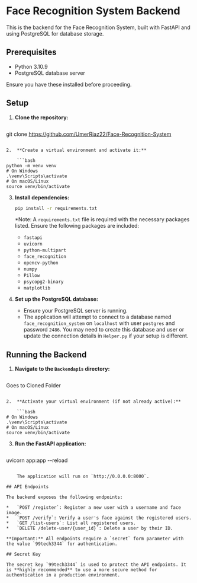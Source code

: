 # Face Recognition System Backend

This is the backend for the Face Recognition System, built with FastAPI and using PostgreSQL for database storage.

## Prerequisites

*   Python 3.10.9
*   PostgreSQL database server

Ensure you have these installed before proceeding.

## Setup

1.  **Clone the repository:**

    ```bash
git clone https://github.com/UmerRiaz22/Face-Recognition-System

```

2.  **Create a virtual environment and activate it:**

    ```bash
python -m venv venv
# On Windows
.\venv\Scripts\activate
# On macOS/Linux
source venv/bin/activate
```

3.  **Install dependencies:**

    ```bash
    pip install -r requirements.txt
    ```

    *Note: A `requirements.txt` file is required with the necessary packages listed. Ensure the following packages are included:
    *   `fastapi`
    *   `uvicorn`
    *   `python-multipart`
    *   `face_recognition`
    *   `opencv-python`
    *   `numpy`
    *   `Pillow`
    *   `psycopg2-binary`
    *   `matplotlib`

4.  **Set up the PostgreSQL database:**

    *   Ensure your PostgreSQL server is running.
    *   The application will attempt to connect to a database named `face_recognition_system` on `localhost` with user `postgres` and password `2486`. You may need to create this database and user or update the connection details in `Helper.py` if your setup is different.

## Running the Backend

1.  **Navigate to the `Backendapis` directory:**

    ```bash
Goes to Cloned Folder
```

2.  **Activate your virtual environment (if not already active):**

    ```bash
# On Windows
.\venv\Scripts\activate
# On macOS/Linux
source venv/bin/activate
```

3.  **Run the FastAPI application:**

    ```bash
uvicorn app:app --reload
```

    The application will run on `http://0.0.0.0:8000`.

## API Endpoints

The backend exposes the following endpoints:

*   `POST /register`: Register a new user with a username and face image.
*   `POST /verify`: Verify a user's face against the registered users.
*   `GET /list-users`: List all registered users.
*   `DELETE /delete-user/{user_id}`: Delete a user by their ID.

**Important:** All endpoints require a `secret` form parameter with the value `99tech3344` for authentication.

## Secret Key

The secret key `99tech3344` is used to protect the API endpoints. It is **highly recommended** to use a more secure method for authentication in a production environment.
